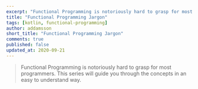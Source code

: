 ```yaml
---
excerpt: "Functional Programming is notoriously hard to grasp for most programmers. This series will guide you through the concepts in an easy to understand way."
title: "Functional Programming Jargon"
tags: [kotlin, functional-programming]
author: addamsson
short_title: "Functional Programming Jargon"
comments: true
published: false
updated_at: 2020-09-21
---
```


> Functional Programming is notoriously hard to grasp for most programmers. This series will guide you through the concepts in an easy to understand way.

